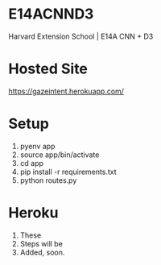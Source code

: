 # E14ACNND3
Harvard Extension School | E14A CNN + D3

# Hosted Site
https://gazeintent.herokuapp.com/

# Setup
1. pyenv app
2. source app/bin/activate
3. cd app
4. pip install -r requirements.txt
5. python routes.py

# Heroku
1. These
2. Steps will be
3. Added, soon.
